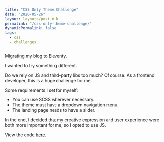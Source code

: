 ```yaml
---
title: "CSS Only Theme Challenge"
date: "2020-05-26"
layout: layouts/post.njk
permalink: "/css-only-theme-challenge/"
dynamicPermalink: false
tags:
  - css
  - challenges
---
```


Migrating my blog to Eleventy.

I wanted to try something different.

Do we rely on JS and third-party libs too much? Of course. As a frontend developer, this is a huge challenge for me.

Some requirements I set for myself:

- You can use SCSS wherever necessary.
- The theme must have a dropdown navigation menu.
- The landing page needs to have a slider.

In the end, I decided that my creative expression and user experience were both more important for me, so I opted to
 use JS.

View the code [here]().
